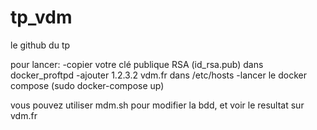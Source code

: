 # tp_vdm
le github du tp

pour lancer:
	-copier votre clé publique RSA (id_rsa.pub) dans docker_proftpd
	-ajouter 1.2.3.2 vdm.fr dans /etc/hosts
	-lancer le docker compose (sudo docker-compose up)

vous pouvez utiliser mdm.sh pour modifier la bdd, et voir le resultat sur vdm.fr


